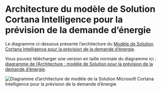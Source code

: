 <properties
    pageTitle="Architecture du modèle de Solution Cortana Intelligence pour la prévision de la demande d’énergie | Microsoft Azure"
    description="Architecture du modèle de Solution Microsoft Cortana Intelligence qui contribue à la prévision de la demande pour une société d’énergie."
    keywords="accélérateur de solution cortana analytique ; prévisions d’énergie"
    services="cortana-analytics"
    documentationCenter=""
    authors="garyericson"
    manager="jhubbard"
    editor="cgronlun"/>

<tags
    ms.service="cortana-analytics"
    ms.workload="data-services"
    ms.tgt_pltfrm="na"
    ms.devlang="na"
    ms.topic="article"
    ms.date="11/19/2015"
    ms.author="garye" />

# <a name="cortana-intelligence-solution-template-architecture-for-demand-forecasting-of-energy"></a>Architecture du modèle de Solution Cortana Intelligence pour la prévision de la demande d’énergie

Le diagramme ci-dessous présente l’architecture du [Modèle de Solution Cortana Intelligence pour la prévision de la demande d’énergie](cortana-analytics-playbook-demand-forecasting-energy.md).

Vous pouvez télécharger une version en taille normale du diagramme ici : [diagramme de l’Architecture : modèle de Solution pour la prévision de la demande d’énergie](http://download.microsoft.com/download/1/9/B/19B815F0-D1B0-4F67-AED3-A40544225FD1/ca-topologies-energy-forecasting.png).

![Diagramme d’architecture de modèle de la Solution Microsoft Cortana Intelligence pour la prévision de la demande d’énergie][image]

[image]: ./media/cortana-analytics-architecture-demand-forecasting-energy/ca-topologies-energy-forecasting.png

